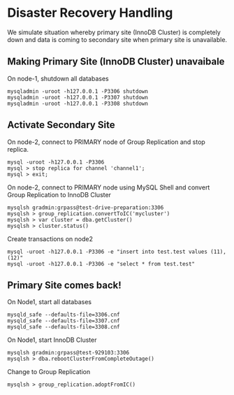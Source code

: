 # Disaster Recovery Handling
We simulate situation whereby primary site (InnoDB Cluster) is completely down and data is coming to secondary site when primary site is unavailable.
## Making Primary Site (InnoDB Cluster) unavaibale
On node-1, shutdown all databases
```
mysqladmin -uroot -h127.0.0.1 -P3306 shutdown
mysqladmin -uroot -h127.0.0.1 -P3307 shutdown
mysqladmin -uroot -h127.0.0.1 -P3308 shutdown
```
## Activate Secondary Site 
On node-2, connect to PRIMARY node of Group Replication and stop replica.
```
mysql -uroot -h127.0.0.1 -P3306
mysql > stop replica for channel 'channel1';
mysql > exit;
```
On node-2, connect to PRIMARY node using MySQL Shell and convert Group Replication to InnoDB Cluster
```
mysqlsh gradmin:grpass@test-drive-preparation:3306
mysqlsh > group_replication.convertToIC('mycluster')
mysqlsh > var cluster = dba.getCluster()
mysqlsh > cluster.status()
```
Create transactions on node2
```
mysql -uroot -h127.0.0.1 -P3306 -e "insert into test.test values (11),(12)"
mysql -uroot -h127.0.0.1 -P3306 -e "select * from test.test"
```
## Primary Site comes back!
On Node1, start all databases
```
mysqld_safe --defaults-file=3306.cnf
mysqld_safe --defaults-file=3307.cnf
mysqld_safe --defaults-file=3308.cnf
```
On Node1, start InnoDB Cluster
```
mysqlsh gradmin:grpass@test-929103:3306
mysqlsh > dba.rebootClusterFromCompleteOutage()
```
Change to Group Replication
```
mysqlsh > group_replication.adoptFromIC()
```
